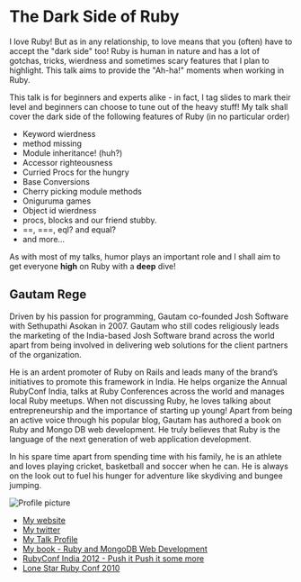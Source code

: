 # The Dark Side of Ruby

I love Ruby! But as in any relationship, to love means that you (often) have to accept the "dark side" too! Ruby is human in nature and has a lot of gotchas, tricks, wierdness and sometimes scary features that I plan to highlight. This talk aims to provide the "Ah-ha!" moments when working in Ruby.

This talk is for beginners and experts alike - in fact, I tag slides to mark their level and beginners can choose to tune out of the heavy stuff! My talk shall cover the dark side of the following features of Ruby (in no particular order)

* Keyword wierdness
* method missing
* Module inheritance! (huh?)
* Accessor righteousness
* Curried Procs for the hungry
* Base Conversions
* Cherry picking module methods
* Oniguruma games
* Object id wierdness
* procs, blocks and our friend stubby.
* ==, ===, eql? and equal?
* and more...

As with most of my talks, humor plays an important role and I shall aim to get everyone **high** on Ruby with a **deep** dive!

## Gautam Rege

Driven by his passion for programming, Gautam co-founded Josh Software with Sethupathi Asokan in 2007. Gautam who still codes religiously leads the marketing of the India-based Josh Software brand across the world apart from being involved in delivering web solutions for the client partners of the organization. 

He is an ardent promoter of Ruby on Rails and leads many of the brand’s initiatives to promote this framework in India. He helps organize the Annual RubyConf India, talks at Ruby Conferences across the world and manages local Ruby meetups. When not discussing Ruby, he loves talking about entrepreneurship and the importance of starting up young! Apart from being an active voice through his popular blog, Gautam has authored a book on Ruby and Mongo DB web development. He truly believes that Ruby is the language of the next generation of web application development. 

In his spare time apart from spending time with his family, he is an athlete and loves playing cricket, basketball and soccer when he can. He is always on the look out to fuel his hunger for adventure like skydiving and bungee jumping.

![Profile picture](https://raw.github.com/gautamrege/rubyconfau-2014-cfp/master/the-dark-side-of-ruby/profile_picture.jpg)

- [My website](http://blog.joshsoftware.com)
- [My twitter](https://twitter.com/gautamrege)
- [My Talk Profile](http://lanyrd.com/profile/gautamrege/)
- [My book - Ruby and MongoDB Web Development](http://www.packtpub.com/ruby-and-mongodb-web-development-beginners-guide/book)
- [RubyConf India 2012 - Push it Push it some more](http://www.confreaks.com/presenters/247-gautam-rege)
- [Lone Star Ruby Conf 2010](http://josh-splat.heroku.com/)
